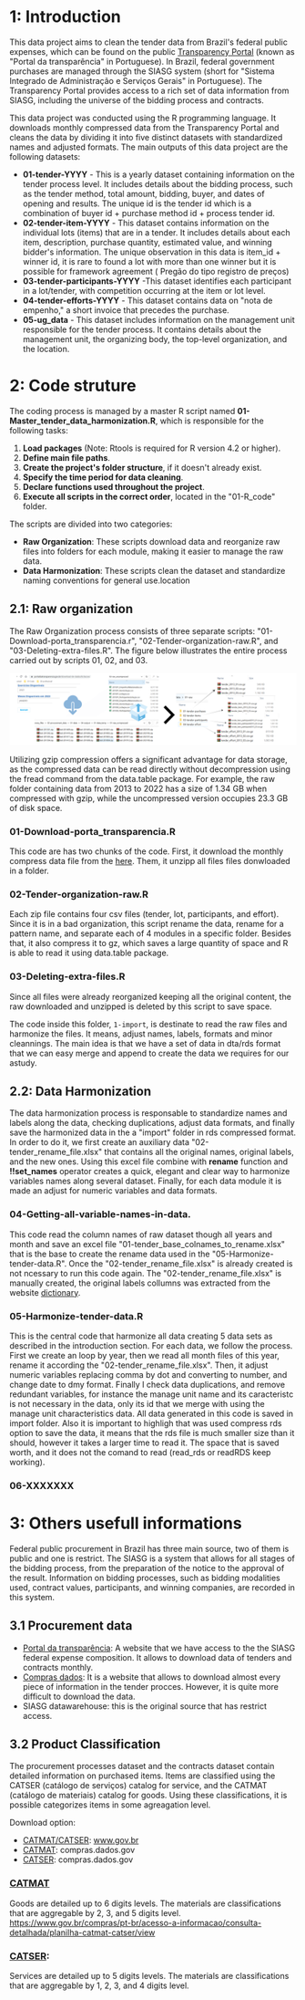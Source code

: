 # 1: Introduction

This data project aims to clean the tender data from Brazil's federal public expenses, which can be found on the public [Transparency Portal](https://portaldatransparencia.gov.br/download-de-dados) (known as "Portal da transparência" in Portuguese). In Brazil, federal government purchases are managed through the SIASG system (short for "Sistema Integrado de Administração e Serviços Gerais" in Portuguese). The Transparency Portal provides access to a rich set of data information from SIASG, including the universe of the bidding process and contracts. 

This data project was conducted using the R programming language. It downloads monthly compressed data from the Transparency Portal and cleans the data by dividing it into five distinct datasets with standardized names and adjusted formats. The main outputs of this data project are the following datasets:

*  **01-tender-YYYY** - This is a yearly dataset containing information on the tender process level. It includes details about the bidding process, such as the tender method, total amount, bidding, buyer, and dates of opening and results. The unique id is the tender id which is a combination of buyer id + purchase method id + process tender id.
*  **02-tender-item-YYYY** -  This dataset contains information on the individual lots (items) that are in a tender. It includes details about each item, description, purchase quantity, estimated value, and winning bidder's information. The unique observation in this data is item_id + winner id, it is rare to found a lot with more than one winner but it is possible for framework agreement ( Pregão do tipo registro de preços)
*  **03-tender-participants-YYYY** -This dataset identifies each participant in a lot/tender, with competition occurring at the item or lot level.
*  **04-tender-efforts-YYYY** - This dataset contains data on "nota de empenho," a short invoice that precedes the purchase.
*  **05-ug_data** - This dataset includes information on the management unit responsible for the tender process. It contains details about the management unit, the organizing body, the top-level organization, and the location.


# 2: Code struture

The coding process is managed by a master R script named **01-Master_tender_data_harmonization.R**, which is responsible for the following tasks:

1. **Load packages** (Note: Rtools is required for R version 4.2 or higher).
2. **Define main file paths**.
3. **Create the project's folder structure**, if it doesn't already exist.
4. **Specify the time period for data cleaning**.
5. **Declare functions used throughout the project**.
6. **Execute all scripts in the correct order**, located in the "01-R_code" folder.

The scripts are divided into two categories:

- **Raw Organization**: These scripts download data and reorganize raw files into folders for each module, making it easier to manage the raw data.
- **Data Harmonization**: These scripts clean the dataset and standardize naming conventions for general use.location

## 2.1: Raw organization

The Raw Organization process consists of three separate scripts: "01-Download-porta_transparencia.r", "02-Tender-organization-raw.R", and "03-Deleting-extra-files.R". The figure below illustrates the entire process carried out by scripts 01, 02, and 03.

![plot](./02-documentation/Ilustration_organization_raw.png)

Utilizing gzip compression offers a significant advantage for data storage, as the compressed data can be read directly without decompression using the fread command from the data.table package. For example, the raw folder containing data from 2013 to 2022 has a size of 1.34 GB when compressed with gzip, while the uncompressed version occupies 23.3 GB of disk space.

###  01-Download-porta_transparencia.R
  This code are has two chunks of the code. First, it download the monthly compress data file from the [here](https://portaldatransparencia.gov.br/download-de-dados/licitacoes). Them, it unzipp all files files donwloaded in a folder.
  
###  02-Tender-organization-raw.R
 Each zip file contains four csv files (tender, lot, participants, and effort). Since it is in a bad organization, this script rename the data, rename for a pattern name, and separate each of 4 modules in a specific folder. Besides that, it also compress it to gz, which saves a large quantity of space and R is able to read it using data.table package.
 
###  03-Deleting-extra-files.R
 Since all files were already reorganized keeping all the original content, the raw downloaded and unzipped is deleted by this script to save space.

The code inside this folder, `1-import`, is destinate to read the raw files and harmonize the files. It means, adjust names, labels, formats and minor cleannings.
The main idea is that we have a set of data in dta/rds format that we can easy merge and append to create the data we requires for our astudy.

## 2.2: Data Harmonization
  The data harmonization process is responsable to standardize names and labels along the data, checking duplications, adjust data formats, and finally save the harmonized data in the a "import" folder in rds compressed format. In order to do it, we first create an auxiliary data "02-tender_rename_file.xlsx" that contains all the original names, original labels, and the new ones. Using this excel file combine with **rename** function and  **!!set_names** operator creates a quick, elegant and clear way to harmonize variables names along several dataset. Finally, for each data module it is made an adjust for numeric variables and data formats.
  
###  04-Getting-all-variable-names-in-data. 
 This code read the column names of raw dataset though all years and month and save an excel file "01-tender_base_colnames_to_rename.xlsx" that is the base to create the rename data used in the "05-Harmonize-tender-data.R". Once the  "02-tender_rename_file.xlsx" is already created is not ncessary to run this code again. The  "02-tender_rename_file.xlsx" is manually created, the original labels collumns was extracted from the website [dictionary](https://portaldatransparencia.gov.br/pagina-interna/603389-dicionario-de-dados-licitacoes).
 
###  05-Harmonize-tender-data.R
  This is the central code that harmonize all data creating 5 data sets as described in the introduction section. For each data, we follow the process. First we create an loop by year, then we read all month files of this year, rename it according the "02-tender_rename_file.xlsx". Then, it adjust numeric variables replacing comma by dot and converting to number, and change date to dmy format. Finally I check data duplications, and remove redundant variables, for instance the manage unit name and its caracteristc is not necessary in the data, only its id that we merge with using the manage unit characteristics data.
  All data generated in this code is saved in import folder. Also it is important to highligh that was used compress rds option to save the data, it means that the rds file is much smaller size than it should, however it takes a larger time to read it. The space that is saved worth, and it does not the comand to read (read_rds or readRDS keep working).
  
###  06-XXXXXXX
 

# 3: Others usefull informations

Federal public procurement in Brazil has three main source, two of them is public and one is restrict. The SIASG is a system that allows for all stages of the bidding process, from the preparation of the notice to the approval of the result. Information on bidding processes, such as bidding modalities used, contract values, participants, and winning companies, are recorded in this system.



## 3.1 Procurement data

* [Portal da transparência](https://www.portaltransparencia.gov.br/origem-dos-dados): A website that we have access to the the SIASG
federal expense composition. It allows to download data of tenders and contracts monthly. 
* [Compras dados](http://compras.dados.gov.br/): It is a website that allows to download almost every piece of information in the tender procces. However,
it is quite more difficult to download the data.
* SIASG datawarehouse: this is the original source that has restrict access.

## 3.2 Product Classification 
The procurement processes dataset and the contracts dataset contain detailed information on purchased items. Items are classified using the CATSER (catálogo de serviços) catalog for service, and the CATMAT (catálogo de materiais) catalog for goods.  Using these classifications, it is possible categorizes items in some agreagation level. 

Download option:
* [CATMAT/CATSER](https://www.gov.br/compras/pt-br/acesso-a-informacao/consulta-detalhada/planilha-catmat-catser): www.gov.br
* [CATMAT](http://compras.dados.gov.br/docs/lista-metodos-materiais.html): compras.dados.gov
* [CATSER](http://compras.dados.gov.br/docs/lista-metodos-servicos.html): compras.dados.gov

### [CATMAT](https://www.gov.br/saude/pt-br/acesso-a-informacao/gestao-do-sus/economia-da-saude/banco-de-precos-em-saude/catalogo-de-materiais-2013-catmat)
  Goods are detailed up to 6 digits levels. The materials are classifications that are aggregable by 2, 3, and 5 digits level.
https://www.gov.br/compras/pt-br/acesso-a-informacao/consulta-detalhada/planilha-catmat-catser/view 

### [CATSER](http://compras.dados.gov.br/): 
  Services are detailed up to 5 digits levels. The materials are classifications that are aggregable by 1, 2, 3, and 4 digits level.


